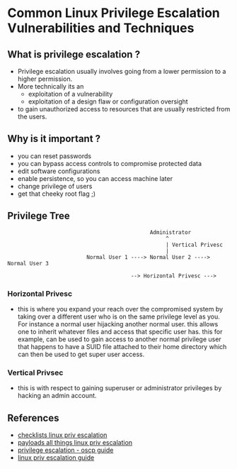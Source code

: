 # Common Linux Privilege Escalation Vulnerabilities and Techniques

## What is privilege escalation ?

- Privilege escalation usually involves going from a lower permission to a higher permission.
- More technically its an
  - exploitation of a vulnerability
  - exploitation of a design flaw or configuration oversight
- to gain unauthorized access to resources that are usually restricted from the users.

## Why is it important ?
- you can reset passwords 
- you can bypass access controls to compromise protected data
- edit software configurations
- enable persistence, so you can access machine later
- change privilege of users
- get that cheeky root flag ;)

## Privilege Tree



                                                 Administrator
                                                      ^
                                                      | Vertical Privesc
                                                      |
                             Normal User 1 ----> Normal User 2 ----> Normal User 3
                                           
                                           --> Horizontal Privesc --->

### Horizontal Privesc
- this is where you expand your reach over the compromised system by taking over a different user who is on the same privilege level as you. For instance a normal user hijacking another normal user. this allows one to inherit whatever files and access that specific user has. this for example, can be used to gain access to another normal privilege user that happens to have a SUID file attached to their home directory which can then be used to get super user access.

### Vertical Privsec
- this is with respect to gaining superuser or administrator privileges by hacking an admin account.

## References

- [checklists linux priv escalation](https://github.com/netbiosX/Checklists/blob/master/Linux-Privilege-Escalation.md)
- [payloads all things linux priv escalation](https://github.com/swisskyrepo/PayloadsAllTheThings/blob/master/Methodology%20and%20Resources/Linux%20-%20Privilege%20Escalation.md)
- [privilege escalation - oscp guide](https://sushant747.gitbooks.io/total-oscp-guide/privilege_escalation_-_linux.html)
- [linux priv escalation guide](https://payatu.com/guide-linux-privilege-escalation)

